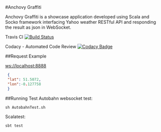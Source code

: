 #Anchovy Graffiti 
 
Anchovy Graffiti is a showcase application developed using Scala and Socko framework interfacing Yahoo weather RESTful API and responding the result as json in WebSocket.

Travis CI
[![Build Status](https://travis-ci.org/Iman/anchovy-graffiti.svg)](https://travis-ci.org/Iman/anchovy-graffiti)

Codacy - Automated Code Review
[![Codacy Badge](https://www.codacy.com/project/badge/6bf3c4400e5e4cefb9b131c74c7f4b09)](https://www.codacy.com/app/iman/anchovy-graffiti)

##Request Example 
 
 [ws://localhost:8888](ws://localhost:5000)
 
```json
 {
 "lat": 51.5072,
 "lon":-0.127758
 }
 ```

##Running Test
Autobahn websocket test:
```
sh AutobahnTest.sh
```
 
Scalatest:
```
sbt test
``` 
 
 